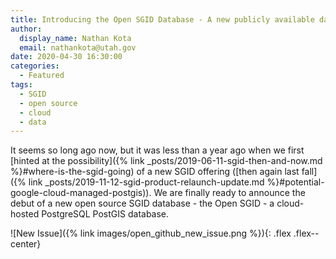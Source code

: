 ```yaml
---
title: Introducing the Open SGID Database - A new publicly available data offering
author:
  display_name: Nathan Kota
  email: nathankota@utah.gov
date: 2020-04-30 16:30:00
categories:
  - Featured
tags:
  - SGID
  - open source
  - cloud
  - data
---
```


It seems so long ago now, but it was less than a year ago when we first [hinted at the possibility]({% link _posts/2019-06-11-sgid-then-and-now.md %}#where-is-the-sgid-going) of a new SGID offering ([then again last fall]({% link _posts/2019-11-12-sgid-product-relaunch-update.md %}#potential-google-cloud-managed-postgis)). We are finally ready to announce the debut of a new open source SGID database - the Open SGID - a cloud-hosted PostgreSQL PostGIS database.

![New Issue]({% link images/open_github_new_issue.png %}){: .flex .flex--center}
